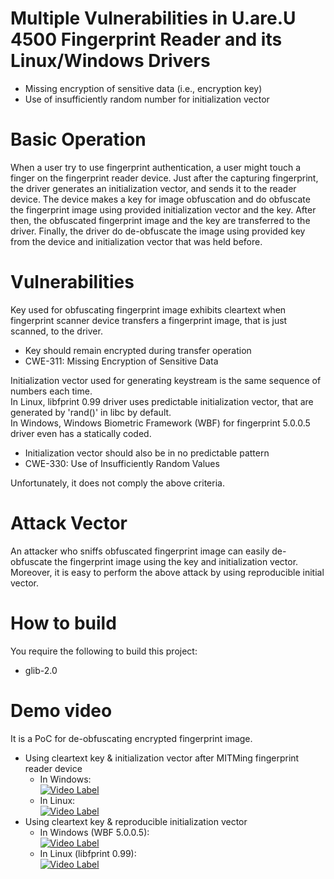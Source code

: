 # Multiple Vulnerabilities in U.are.U 4500 Fingerprint Reader and its Linux/Windows Drivers
- Missing encryption of sensitive data (i.e., encryption key)   
- Use of insufficiently random number for initialization vector 

# Basic Operation
When a user try to use fingerprint authentication, a user might touch a finger on the fingerprint reader device.
Just after the capturing fingerprint, the driver generates an initialization vector, and sends it to the reader device.
The device makes a key for image obfuscation and do obfuscate the fingerprint image using provided initialization vector and the key.
After then, the obfuscated fingerprint image and the key are transferred to the driver.
Finally, the driver do de-obfuscate the image using provided key from the device and initialization vector that was held before.

# Vulnerabilities
Key used for obfuscating fingerprint image exhibits cleartext when fingerprint scanner device transfers a fingerprint image, that is just scanned, to the driver.  
- Key should remain encrypted during transfer operation  
- CWE-311: Missing Encryption of Sensitive Data  

Initialization vector used for generating keystream is the same sequence of numbers each time.  
In Linux, libfprint 0.99 driver uses predictable initialization vector, that are generated by 'rand()' in libc by default.  
In Windows, Windows Biometric Framework (WBF) for fingerprint 5.0.0.5 driver even has a statically coded.  
- Initialization vector should also be in no predictable pattern  
- CWE-330: Use of Insufficiently Random Values  

Unfortunately, it does not comply the above criteria.  

# Attack Vector 
An attacker who sniffs obfuscated fingerprint image can easily de-obfuscate the fingerprint image using the key and initialization vector.
Moreover, it is easy to perform the above attack by using reproducible initial vector.

# How to build
You require the following to build this project:  
- glib-2.0

# Demo video
It is a PoC for de-obfuscating encrypted fingerprint image.  

- Using cleartext key & initialization vector after MITMing fingerprint reader device  
  - In Windows:  
    [![Video Label](https://img.youtube.com/vi/wEXJDyEOatM/0.jpg)](https://youtu.be/wEXJDyEOatM=0s)    
  - In Linux:  
    [![Video Label](https://img.youtube.com/vi/Grirez2xeas/0.jpg)](https://youtu.be/Grirez2xeast=0s)  
- Using cleartext key & reproducible initialization vector  
  - In Windows (WBF 5.0.0.5):  
    [![Video Label](https://img.youtube.com/vi/g-kI5P4HFN0/0.jpg)](https://youtu.be/g-kI5P4HFN0=0s)
  - In Linux (libfprint 0.99):  
    [![Video Label](https://img.youtube.com/vi/TyHRVvkDCHo/0.jpg)](https://youtu.be/TyHRVvkDCHo=0s)  

